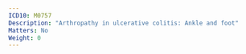 ```yaml
---
ICD10: M0757
Description: "Arthropathy in ulcerative colitis: Ankle and foot"
Matters: No
Weight: 0
---
```

